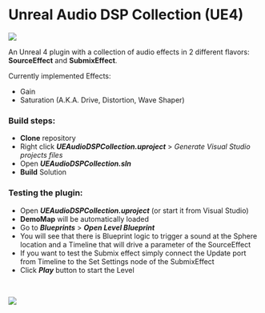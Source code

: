 # Unreal Audio DSP Collection (UE4)

![](https://user-images.githubusercontent.com/7047334/153765948-a56173f0-533c-4019-bc55-cd50cfed72d0.png)

An Unreal 4 plugin with a collection of audio effects in 2 different flavors: **SourceEffect** and **SubmixEffect**.

Currently implemented Effects:
- Gain
- Saturation (A.K.A. Drive, Distortion, Wave Shaper)

### Build steps:
- **Clone** repository
- Right click ***UEAudioDSPCollection.uproject*** > *Generate Visual Studio projects files*
- Open ***UEAudioDSPCollection.sln***
- **Build** Solution


### Testing the plugin:
- Open ***UEAudioDSPCollection.uproject*** (or start it from Visual Studio)
- **DemoMap** will be automatically loaded
- Go to ***Blueprints*** > ***Open Level Blueprint***
- You will see that there is Blueprint logic to trigger a sound at the Sphere location and a Timeline that will drive a parameter of the SourceEffect
- If you want to test the Submix effect simply connect the Update port from Timeline to the Set Settings node of the SubmixEffect
- Click ***Play*** button to start the Level

<br/>

![](https://user-images.githubusercontent.com/7047334/153770700-d5d52861-2c73-4b4c-b7af-7c2decc782d5.gif)
